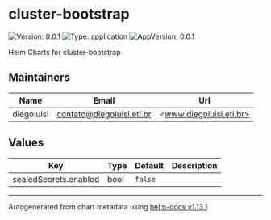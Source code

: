 # cluster-bootstrap

![Version: 0.0.1](https://img.shields.io/badge/Version-0.0.1-informational?style=flat-square) ![Type: application](https://img.shields.io/badge/Type-application-informational?style=flat-square) ![AppVersion: 0.0.1](https://img.shields.io/badge/AppVersion-0.0.1-informational?style=flat-square)

Helm Charts for cluster-bootstrap

## Maintainers

| Name | Email | Url |
| ---- | ------ | --- |
| diegoluisi | <contato@diegoluisi.eti.br> | <www.diegoluisi.eti.br> |

## Values

| Key | Type | Default | Description |
|-----|------|---------|-------------|
| sealedSecrets.enabled | bool | `false` |  |

----------------------------------------------
Autogenerated from chart metadata using [helm-docs v1.13.1](https://github.com/norwoodj/helm-docs/releases/v1.13.1)
